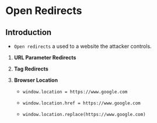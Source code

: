 # Open Redirects

## Introduction

* `Open redirects` a used to a website the attacker controls.

1. __URL Parameter Redirects__

2. __<meta> Tag Redirects__

3. __Browser Location__

    * `window.location = https://www.google.com`

    * `window.location.href = https://www.google.com`

    * `window.location.replace(https://www.google.com)`


